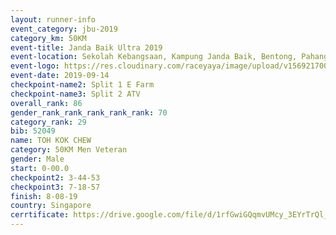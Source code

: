```yaml
---
layout: runner-info 
event_category: jbu-2019 
category_km: 50KM 
event-title: Janda Baik Ultra 2019 
event-location: Sekolah Kebangsaan, Kampung Janda Baik, Bentong, Pahang, Malaysia 
event-logo: https://res.cloudinary.com/raceyaya/image/upload/v1569217009/logo/janda-baik_vch1pc.jpg 
event-date: 2019-09-14 
checkpoint-name2: Split 1 E Farm 
checkpoint-name3: Split 2 ATV 
overall_rank: 86
gender_rank_rank_rank_rank_rank: 70
category_rank: 29
bib: 52049
name: TOH KOK CHEW
category: 50KM Men Veteran
gender: Male
start: 0-00.0
checkpoint2: 3-44-53
checkpoint3: 7-18-57
finish: 8-08-19
country: Singapore
cerrtificate: https://drive.google.com/file/d/1rfGwiGQqmvUMcy_3EYrTrQl_gnMPrIrY/view?usp=sharing
---
```

